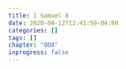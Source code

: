 ```yaml
---
title: 1 Samuel 8
date: 2020-04-12T12:41:59-04:00
categories: []
tags: []
chapter: "008"
inprogress: false
---
```



